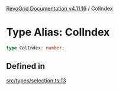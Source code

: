 [RevoGrid Documentation v4.11.16](README.md) / ColIndex

# Type Alias: ColIndex

```ts
type ColIndex: number;
```

## Defined in

[src/types/selection.ts:13](https://github.com/revolist/revogrid/blob/763c92aaba8e74029a3eccde1c674251aae1a42c/src/types/selection.ts#L13)
